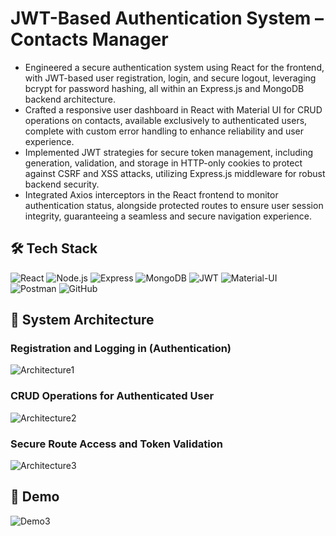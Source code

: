 
# JWT-Based Authentication System – Contacts Manager

* Engineered a secure authentication system using React for the frontend, with JWT-based user registration, login, and secure logout, leveraging bcrypt for password hashing, all within an Express.js and MongoDB backend architecture.
* Crafted a responsive user dashboard in React with Material UI for CRUD operations on contacts, available exclusively to authenticated users, complete with custom error handling to enhance reliability and user experience.
* Implemented JWT strategies for secure token management, including generation, validation, and storage in HTTP-only cookies to protect against CSRF and XSS attacks, utilizing Express.js middleware for robust backend security.
* Integrated Axios interceptors in the React frontend to monitor authentication status, alongside protected routes to ensure user session integrity, guaranteeing a seamless and secure navigation experience.


## 🛠 Tech Stack
![React](https://img.shields.io/badge/-React-61DAFB?style=flat-square&logo=react&logoColor=white) ![Node.js](https://img.shields.io/badge/-Node.js-43853D?style=flat-square&logo=node.js&logoColor=white) ![Express](https://img.shields.io/badge/-Express-000000?style=flat-square&logo=express&logoColor=white) ![MongoDB](https://img.shields.io/badge/-MongoDB-47A248?style=flat-square&logo=mongodb&logoColor=white) ![JWT](https://img.shields.io/badge/-JWT-000000?style=flat-square&logo=jsonwebtokens&logoColor=white) ![Material-UI](https://img.shields.io/badge/-Material_UI-0081CB?style=flat-square&logo=material-ui&logoColor=white) ![Postman](https://img.shields.io/badge/-Postman-FF6C37?style=flat-square&logo=postman&logoColor=white) ![GitHub](https://img.shields.io/badge/-GitHub-181717?style=flat-square&logo=github&logoColor=white)

## 📐 System Architecture
### Registration and Logging in (Authentication)
![Architecture1](https://github.com/laithhanna/ContactManagement/assets/84100829/b4c2625c-1a33-47ca-a446-a25bdc38e07f)

### CRUD Operations for Authenticated User
![Architecture2](https://github.com/laithhanna/ContactManagement/assets/84100829/9064bb2c-75e5-4cd9-804d-eb0caec97dbd)

### Secure Route Access and Token Validation
![Architecture3](https://github.com/laithhanna/ContactManagement/assets/84100829/0ff5a4c1-bc4f-44a2-8251-b50a7d1e173f)


## 🎥 Demo
![Demo3](https://github.com/laithhanna/ContactManagement/assets/84100829/e857f3c5-6b21-4bcf-82c3-5413dbe91d02)
